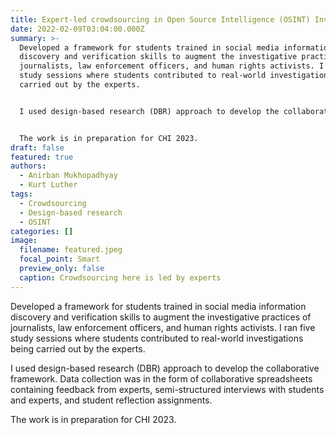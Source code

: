 ```yaml
---
title: Expert-led crowdsourcing in Open Source Intelligence (OSINT) Investigations
date: 2022-02-09T03:04:00.000Z
summary: >-
  Developed a framework for students trained in social media information
  discovery and verification skills to augment the investigative practices of
  journalists, law enforcement officers, and human rights activists. I ran five
  study sessions where students contributed to real-world investigations being
  carried out by the experts.


  I used design-based research (DBR) approach to develop the collaborative framework. Data collection was in the form of collaborative spreadsheets containing feedback from experts, semi-structured interviews with students and experts, and student reflection assignments. 


  The work is in preparation for CHI 2023.
draft: false
featured: true
authors:
  - Anirban Mukhopadhyay
  - Kurt Luther
tags:
  - Crowdsourcing
  - Design-based research
  - OSINT
categories: []
image:
  filename: featured.jpeg
  focal_point: Smart
  preview_only: false
  caption: Crowdsourcing here is led by experts
---
```

Developed a framework for students trained in social media information discovery and verification skills to augment the investigative practices of journalists, law enforcement officers, and human rights activists. I ran five study sessions where students contributed to real-world investigations being carried out by the experts.

I used design-based research (DBR) approach to develop the collaborative framework. Data collection was in the form of collaborative spreadsheets containing feedback from experts, semi-structured interviews with students and experts, and student reflection assignments. 

The work is in preparation for CHI 2023.